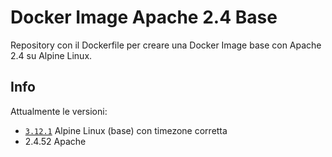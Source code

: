 # Docker Image Apache 2.4 Base

Repository con il Dockerfile per creare una Docker Image base con Apache 2.4 su Alpine Linux.

## Info
Attualmente le versioni:
- [`3.12.1`](https://github.com/scolagreco/alpine-base/releases/tag/v3.12.1) Alpine Linux (base) con timezone corretta
- 2.4.52 Apache
